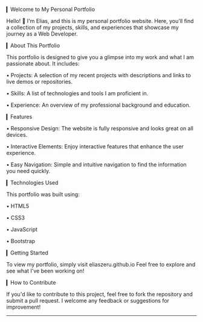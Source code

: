 
▎Welcome to My Personal Portfolio

Hello! 👋 I'm Elias, and this is my personal portfolio website. Here, you'll find a collection of my projects, skills, and experiences that showcase my journey as a Web Developer.

▎About This Portfolio

This portfolio is designed to give you a glimpse into my work and what I am passionate about. It includes:

• Projects: A selection of my recent projects with descriptions and links to live demos or repositories.

• Skills: A list of technologies and tools I am proficient in.

• Experience: An overview of my professional background and education.

▎Features

• Responsive Design: The website is fully responsive and looks great on all devices.

• Interactive Elements: Enjoy interactive features that enhance the user experience.

• Easy Navigation: Simple and intuitive navigation to find the information you need quickly.

▎Technologies Used

This portfolio was built using:

• HTML5

• CSS3

• JavaScript

• Bootstrap

▎Getting Started

To view my portfolio, simply visit eliaszeru.github.io Feel free to explore and see what I've been working on!

▎How to Contribute

If you'd like to contribute to this project, feel free to fork the repository and submit a pull request. I welcome any feedback or suggestions for improvement!

---
